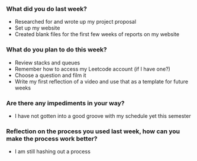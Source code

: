 ### What did you do last week?
- Researched for and wrote up my project proposal
- Set up my website
- Created blank files for the first few weeks of reports on my website

### What do you plan to do this week?
- Review stacks and queues
- Remember how to access my Leetcode account (if I have one?)
- Choose a question and film it
- Write my first reflection of a video and use that as a template for future weeks

### Are there any impediments in your way?
- I have not gotten into a good groove with my schedule yet this semester

### Reflection on the process you used last week, how can you make the process work better?
- I am still hashing out a process